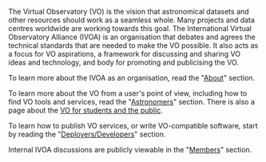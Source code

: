 The Virtual Observatory (VO) is the vision that astronomical datasets and other
resources should work as a seamless whole. Many projects and data centres
worldwide are working towards this goal. The International Virtual Observatory
Alliance (IVOA) is an organisation that debates and agrees the technical
standards that are needed to make the VO possible. It also acts as a focus for
VO aspirations, a framework for discussing and sharing VO ideas and technology,
and body for promoting and publicising the VO.

To learn more about the IVOA as an organisation, read the
"[About](/pages/about/)" section.
 
To learn more about the VO from a user's point of view, including how to find VO
tools and services, read the "[Astronomers](/pages/astronomers/)" section. There
is also a page about the [VO for students and the public](/pages/astronomers/vo_for_public/).
 
To learn how to publish VO services, or write VO-compatible software, start by
reading the "[Deployers/Developers](/deployers)" section.
 
Internal IVOA discussions are publicly viewable in the "[Members](members)"
section.